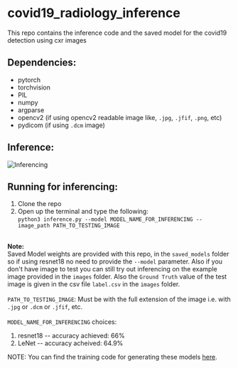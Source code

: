 # covid19_radiology_inference
This repo contains the inference code and the saved model for the covid19 detection using cxr images

## Dependencies:

* pytorch
* torchvision
* PIL
* numpy
* argparse
* opencv2 (if using opencv2 readable image like, `.jpg`, `.jfif`, `.png`, etc)
* pydicom (if using `.dcm` image)

## Inference:
![Inferencing](https://user-images.githubusercontent.com/45457947/89180253-05b59200-d5af-11ea-9515-04cd82478419.png)

## Running for inferencing:
1. Clone the repo
2. Open up the terminal and type the following:<br>
   `python3 inference.py --model MODEL_NAME_FOR_INFERENCING --image_path PATH_TO_TESTING_IMAGE` <br><br>
   
<b>Note:</b><br>
Saved Model weights are provided with this repo, in the `saved_models` folder so if using resnet18 no need to provide the `--model` parameter. Also if you don't have image to test you can still try out inferencing on the example image provided in the `images` folder. Also the `Ground Truth` value of the test image is given in the csv file `label.csv` in the `images` folder.<br><br>
`PATH_TO_TESTING_IMAGE`: Must be with the full extension of the image i.e. with `.jpg` or `.dcm` or `.jfif`, etc.<br><br>
`MODEL_NAME_FOR_INFERENCING` choices:<br>
   1. resnet18 -- accuracy achieved: 66%<br>
   2. LeNet -- accuracy acheived: 64.9%

NOTE: You can find the training code for generating these models [here](https://github.com/Raghwendra-Dey/covid19_cxr_detection).
